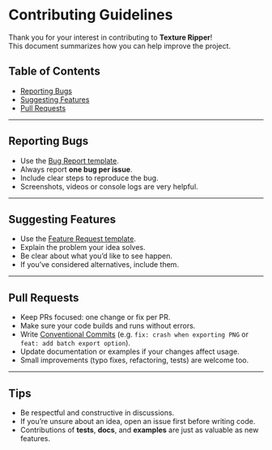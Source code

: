 # Contributing Guidelines

Thank you for your interest in contributing to **Texture Ripper**!  
This document summarizes how you can help improve the project.

## Table of Contents
- [Reporting Bugs](#reporting-bugs)  
- [Suggesting Features](#suggesting-features)  
- [Pull Requests](#pull-requests)  

---

## Reporting Bugs
- Use the [Bug Report template](../../issues/new?template=bug_report.yml).  
- Always report **one bug per issue**.  
- Include clear steps to reproduce the bug.  
- Screenshots, videos or console logs are very helpful.

---

## Suggesting Features
- Use the [Feature Request template](../../issues/new?template=feature_request.yml).  
- Explain the problem your idea solves.  
- Be clear about what you’d like to see happen.  
- If you’ve considered alternatives, include them.  

---

## Pull Requests
- Keep PRs focused: one change or fix per PR.  
- Make sure your code builds and runs without errors.  
- Write [Conventional Commits](https://www.conventionalcommits.org/en/v1.0.0/) (e.g. `fix: crash when exporting PNG` or `feat: add batch export option`).
- Update documentation or examples if your changes affect usage.  
- Small improvements (typo fixes, refactoring, tests) are welcome too.  

---

## Tips
- Be respectful and constructive in discussions.  
- If you’re unsure about an idea, open an issue first before writing code.  
- Contributions of **tests**, **docs**, and **examples** are just as valuable as new features.  
